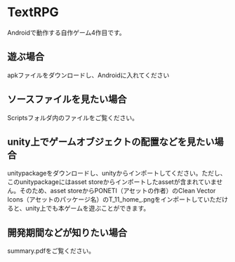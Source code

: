 # TextRPG
Androidで動作する自作ゲーム4作目です。


## 遊ぶ場合
apkファイルをダウンロードし、Androidに入れてください

## ソースファイルを見たい場合
Scriptsフォルダ内のファイルをご覧ください。

## unity上でゲームオブジェクトの配置などを見たい場合
unitypackageをダウンロードし、unityからインポートしてください。ただし、このunitypackageにはasset storeからインポートしたassetが含まれていません。そのため、asset storeからPONETI（アセットの作者）のClean Vector Icons（アセットのパッケージ名）のT_11_home_.pngをインポートしていただけると、unity上でも本ゲームを遊ぶことができます。

## 開発期間などが知りたい場合
summary.pdfをご覧ください。


